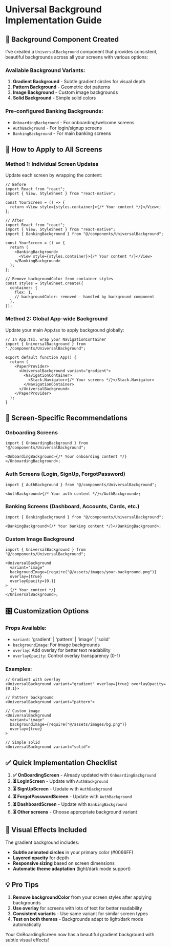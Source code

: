 # Universal Background Implementation Guide

## 🎨 Background Component Created

I've created a `UniversalBackground` component that provides consistent, beautiful backgrounds across all your screens with various options:

### Available Background Variants:

1. **Gradient Background** - Subtle gradient circles for visual depth
2. **Pattern Background** - Geometric dot patterns
3. **Image Background** - Custom image backgrounds
4. **Solid Background** - Simple solid colors

### Pre-configured Banking Backgrounds:

- `OnboardingBackground` - For onboarding/welcome screens
- `AuthBackground` - For login/signup screens
- `BankingBackground` - For main banking screens

## 🚀 How to Apply to All Screens

### Method 1: Individual Screen Updates

Update each screen by wrapping the content:

```tsx
// Before
import React from "react";
import { View, StyleSheet } from "react-native";

const YourScreen = () => {
  return <View style={styles.container}>{/* Your content */}</View>;
};

// After
import React from "react";
import { View, StyleSheet } from "react-native";
import { BankingBackground } from "@/components/UniversalBackground";

const YourScreen = () => {
  return (
    <BankingBackground>
      <View style={styles.container}>{/* Your content */}</View>
    </BankingBackground>
  );
};

// Remove backgroundColor from container styles
const styles = StyleSheet.create({
  container: {
    flex: 1,
    // backgroundColor: removed - handled by background component
  },
});
```

### Method 2: Global App-wide Background

Update your main App.tsx to apply background globally:

```tsx
// In App.tsx, wrap your NavigationContainer
import { UniversalBackground } from "./components/UniversalBackground";

export default function App() {
  return (
    <PaperProvider>
      <UniversalBackground variant="gradient">
        <NavigationContainer>
          <Stack.Navigator>{/* Your screens */}</Stack.Navigator>
        </NavigationContainer>
      </UniversalBackground>
    </PaperProvider>
  );
}
```

## 📱 Screen-Specific Recommendations

### Onboarding Screens

```tsx
import { OnboardingBackground } from "@/components/UniversalBackground";

<OnboardingBackground>{/* Your onboarding content */}</OnboardingBackground>;
```

### Auth Screens (Login, SignUp, ForgotPassword)

```tsx
import { AuthBackground } from "@/components/UniversalBackground";

<AuthBackground>{/* Your auth content */}</AuthBackground>;
```

### Banking Screens (Dashboard, Accounts, Cards, etc.)

```tsx
import { BankingBackground } from "@/components/UniversalBackground";

<BankingBackground>{/* Your banking content */}</BankingBackground>;
```

### Custom Image Background

```tsx
import { UniversalBackground } from "@/components/UniversalBackground";

<UniversalBackground
  variant="image"
  backgroundImage={require("@/assets/images/your-background.png")}
  overlay={true}
  overlayOpacity={0.1}
>
  {/* Your content */}
</UniversalBackground>;
```

## 🎛️ Customization Options

### Props Available:

- `variant`: 'gradient' | 'pattern' | 'image' | 'solid'
- `backgroundImage`: For image backgrounds
- `overlay`: Add overlay for better text readability
- `overlayOpacity`: Control overlay transparency (0-1)

### Examples:

```tsx
// Gradient with overlay
<UniversalBackground variant="gradient" overlay={true} overlayOpacity={0.1}>

// Pattern background
<UniversalBackground variant="pattern">

// Custom image
<UniversalBackground
  variant="image"
  backgroundImage={require("@/assets/images/bg.png")}
  overlay={true}
>

// Simple solid
<UniversalBackground variant="solid">
```

## ✅ Quick Implementation Checklist

1. **✅ OnBoardingScreen** - Already updated with `OnboardingBackground`
2. **⏳ LoginScreen** - Update with `AuthBackground`
3. **⏳ SignUpScreen** - Update with `AuthBackground`
4. **⏳ ForgotPasswordScreen** - Update with `AuthBackground`
5. **⏳ DashboardScreen** - Update with `BankingBackground`
6. **⏳ Other screens** - Choose appropriate background variant

## 🎨 Visual Effects Included

The gradient background includes:

- **Subtle animated circles** in your primary color (#0066FF)
- **Layered opacity** for depth
- **Responsive sizing** based on screen dimensions
- **Automatic theme adaptation** (light/dark mode support)

## 💡 Pro Tips

1. **Remove backgroundColor** from your screen styles after applying backgrounds
2. **Use overlay** for screens with lots of text for better readability
3. **Consistent variants** - Use same variant for similar screen types
4. **Test on both themes** - Backgrounds adapt to light/dark mode automatically

Your OnBoardingScreen now has a beautiful gradient background with subtle visual effects!

